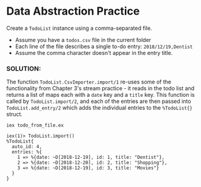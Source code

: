 # Data Abstraction Practice
Create a `TodoList` instance using a comma-separated file.
- Assume you have a `todos.csv` file in the current folder
- Each line of the file describes a single to-do entry: `2018/12/19,Dentist`
- Assume the comma character doesn't appear in the entry title.

### SOLUTION:
The function `TodoList.CsvImporter.import/1` re-uses some of the functionality from Chapter 3's stream practice - it reads in the todo list and returns a list of maps each with a `date` key and a `title` key. This function is called by `TodoList.import/2`, and each of the entries are then passed into `TodoList.add_entry/2` which adds the individual entries to the `%TodoList{}` struct.
```
iex todo_from_file.ex

iex(1)> TodoList.import()
%TodoList{
  auto_id: 4,
  entries: %{
    1 => %{date: ~D[2018-12-19], id: 1, title: "Dentist"},
    2 => %{date: ~D[2018-12-20], id: 2, title: "Shopping"},
    3 => %{date: ~D[2018-12-19], id: 3, title: "Movies"}
  }
}
```
